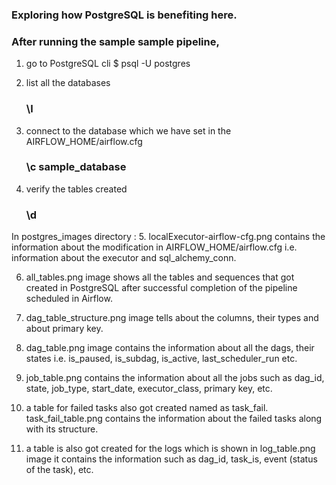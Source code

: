 ### Exploring how PostgreSQL is benefiting here. 

### After running the sample sample pipeline,
1. go to PostgreSQL cli 
	$ psql -U postgres
	
2. list all the databases 
	### \l
	
3. connect to the database which we have set in the AIRFLOW_HOME/airflow.cfg 
	### \c sample_database
	
4. verify the tables created
	### \d
	
In postgres_images directory : 
5. localExecutor-airflow-cfg.png contains the information about the modification in AIRFLOW_HOME/airflow.cfg i.e. information about the executor and sql_alchemy_conn.

6. all_tables.png image shows all the tables and sequences that got created in PostgreSQL after successful completion of the pipeline scheduled in Airflow.

7. dag_table_structure.png image tells about the columns, their types and about primary key.

8. dag_table.png image contains the information about all the dags, their states i.e. is_paused, is_subdag, is_active, last_scheduler_run etc.

9. job_table.png contains the information about all the jobs such as dag_id, state, job_type, start_date, executor_class, primary key, etc.

10. a table for failed tasks also got created named as task_fail. task_fail_table.png contains the information about the failed tasks along with its structure.

11. a table is also got created for the logs which is shown in log_table.png image it contains the information such as dag_id, task_is, event (status of the task), etc.
